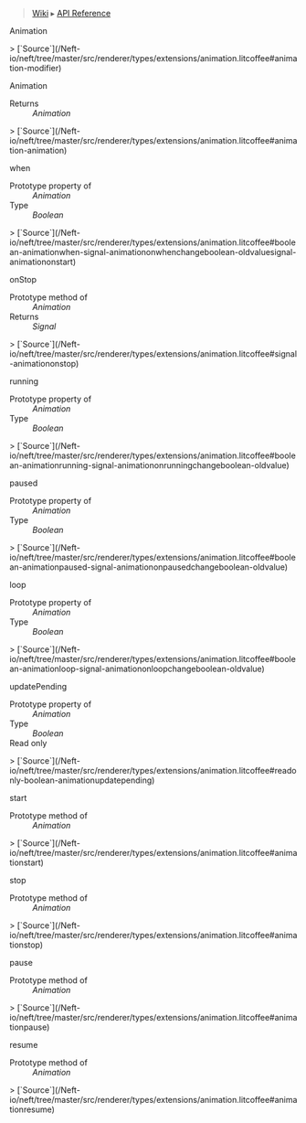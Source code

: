 > [Wiki](Home) ▸ [API Reference](API-Reference)

Animation
<dl></dl>
> [`Source`](/Neft-io/neft/tree/master/src/renderer/types/extensions/animation.litcoffee#animation-modifier)

Animation
<dl><dt>Returns</dt><dd><i>Animation</i></dd></dl>
> [`Source`](/Neft-io/neft/tree/master/src/renderer/types/extensions/animation.litcoffee#animation-animation)

when
<dl><dt>Prototype property of</dt><dd><i>Animation</i></dd><dt>Type</dt><dd><i>Boolean</i></dd></dl>
> [`Source`](/Neft-io/neft/tree/master/src/renderer/types/extensions/animation.litcoffee#boolean-animationwhen-signal-animationonwhenchangeboolean-oldvaluesignal-animationonstart)

onStop
<dl><dt>Prototype method of</dt><dd><i>Animation</i></dd><dt>Returns</dt><dd><i>Signal</i></dd></dl>
> [`Source`](/Neft-io/neft/tree/master/src/renderer/types/extensions/animation.litcoffee#signal-animationonstop)

running
<dl><dt>Prototype property of</dt><dd><i>Animation</i></dd><dt>Type</dt><dd><i>Boolean</i></dd></dl>
> [`Source`](/Neft-io/neft/tree/master/src/renderer/types/extensions/animation.litcoffee#boolean-animationrunning-signal-animationonrunningchangeboolean-oldvalue)

paused
<dl><dt>Prototype property of</dt><dd><i>Animation</i></dd><dt>Type</dt><dd><i>Boolean</i></dd></dl>
> [`Source`](/Neft-io/neft/tree/master/src/renderer/types/extensions/animation.litcoffee#boolean-animationpaused-signal-animationonpausedchangeboolean-oldvalue)

loop
<dl><dt>Prototype property of</dt><dd><i>Animation</i></dd><dt>Type</dt><dd><i>Boolean</i></dd></dl>
> [`Source`](/Neft-io/neft/tree/master/src/renderer/types/extensions/animation.litcoffee#boolean-animationloop-signal-animationonloopchangeboolean-oldvalue)

updatePending
<dl><dt>Prototype property of</dt><dd><i>Animation</i></dd><dt>Type</dt><dd><i>Boolean</i></dd><dt>Read only</dt></dl>
> [`Source`](/Neft-io/neft/tree/master/src/renderer/types/extensions/animation.litcoffee#readonly-boolean-animationupdatepending)

start
<dl><dt>Prototype method of</dt><dd><i>Animation</i></dd></dl>
> [`Source`](/Neft-io/neft/tree/master/src/renderer/types/extensions/animation.litcoffee#animationstart)

stop
<dl><dt>Prototype method of</dt><dd><i>Animation</i></dd></dl>
> [`Source`](/Neft-io/neft/tree/master/src/renderer/types/extensions/animation.litcoffee#animationstop)

pause
<dl><dt>Prototype method of</dt><dd><i>Animation</i></dd></dl>
> [`Source`](/Neft-io/neft/tree/master/src/renderer/types/extensions/animation.litcoffee#animationpause)

resume
<dl><dt>Prototype method of</dt><dd><i>Animation</i></dd></dl>
> [`Source`](/Neft-io/neft/tree/master/src/renderer/types/extensions/animation.litcoffee#animationresume)

